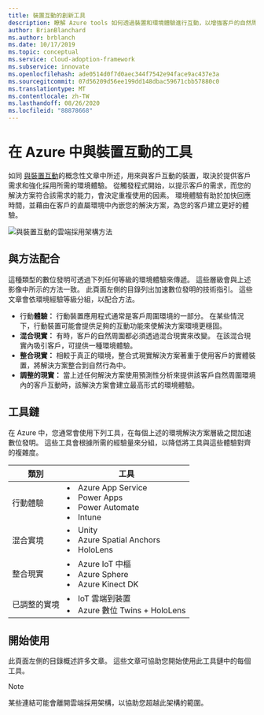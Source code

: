 ```yaml
---
title: 裝置互動的創新工具
description: 瞭解 Azure tools 如何透過裝置和環境體驗進行互動，以增強客戶的自然周圍和行為。
author: BrianBlanchard
ms.author: brblanch
ms.date: 10/17/2019
ms.topic: conceptual
ms.service: cloud-adoption-framework
ms.subservice: innovate
ms.openlocfilehash: ade0514d0f7d0aec344f7542e94face9ac437e3a
ms.sourcegitcommit: 07d56209d56ee199dd148dbac59671cbb57880c0
ms.translationtype: MT
ms.contentlocale: zh-TW
ms.lasthandoff: 08/26/2020
ms.locfileid: "88878668"
---
```

# <a name="tools-to-interact-with-devices-in-azure"></a>在 Azure 中與裝置互動的工具

如同 [與裝置互動](../considerations/devices.md)的概念性文章中所述，用來與客戶互動的裝置，取決於提供客戶需求和強化採用所需的環境體驗。 從觸發程式開始，以提示客戶的需求，而您的解決方案符合該需求的能力，會決定重複使用的因素。 環境體驗有助於加快回應時間，並藉由在客戶的直屬環境中內嵌您的解決方案，為您的客戶建立更好的體驗。

![與裝置互動的雲端採用架構方法](../../_images/innovate/ambient-experiences.png)

## <a name="alignment-to-the-methodology"></a>與方法配合

這種類型的數位發明可透過下列任何等級的環境體驗來傳遞。 這些層級會與上述影像中所示的方法一致。 此頁面左側的目錄列出加速數位發明的技術指引。 這些文章會依環境經驗等級分組，以配合方法。

- 行動**體驗：** 行動裝置應用程式通常是客戶周圍環境的一部分。 在某些情況下，行動裝置可能會提供足夠的互動功能來使解決方案環境更穩固。
- **混合現實：** 有時，客戶的自然周圍都必須透過混合現實來改變。 在該混合現實內吸引客戶，可提供一種環境體驗。
- **整合現實：** 相較于真正的環境，整合式現實解決方案著重于使用客戶的實體裝置，將解決方案整合到自然行為中。
- **調整的現實：** 當上述任何解決方案使用預測性分析來提供該客戶自然周圍環境內的客戶互動時，該解決方案會建立最高形式的環境體驗。

## <a name="toolchain"></a>工具鏈

在 Azure 中，您通常會使用下列工具，在每個上述的環境解決方案層級之間加速數位發明。 這些工具會根據所需的經驗量來分組，以降低將工具與這些體驗對齊的複雜度。

| 類別 | 工具 |
|---|---|
| 行動體驗 | <li> Azure App Service <li> Power Apps <li> Power Automate <li> Intune |
| 混合實境 | <li> Unity <li> Azure Spatial Anchors <li> HoloLens |
| 整合現實 | <li> Azure IoT 中樞 <li> Azure Sphere <li> Azure Kinect DK |
| 已調整的實境 | <li> IoT 雲端到裝置 <li> Azure 數位 Twins + HoloLens |

## <a name="get-started"></a>開始使用

此頁面左側的目錄概述許多文章。 這些文章可協助您開始使用此工具鏈中的每個工具。

> [!NOTE]
> 某些連結可能會離開雲端採用架構，以協助您超越此架構的範圍。
